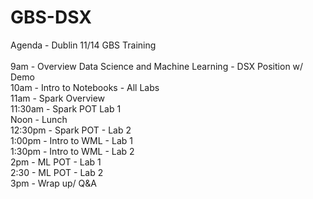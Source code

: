 # GBS-DSX

Agenda - Dublin 11/14 GBS Training<br>
<br>
9am - Overview Data Science and Machine Learning - DSX Position w/ Demo <br>
10am - Intro to Notebooks - All Labs<br>
11am - Spark Overview <br>
11:30am - Spark POT Lab 1<br>
Noon - Lunch<br>
12:30pm - Spark POT - Lab 2<br>
1:00pm - Intro to WML - Lab 1<br>
1:30pm - Intro to WML - Lab 2<br>
2pm - ML POT - Lab 1<br>
2:30 - ML POT - Lab 2<br>
3pm - Wrap up/ Q&A<br>
